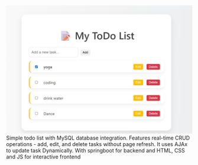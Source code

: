 ![Alt text](https://github.com/Manya010/todo-app/blob/d271ee27de1bad5c0f08f2aeb246b0693c0d938c/todo-app/WhatsApp%20Image%202025-08-02%20at%201.58.44%20PM.jpeg)
Simple todo list with MySQL database integration. Features real-time CRUD operations - add, edit, and delete tasks without page refresh.
It uses AJAx to update task Dynamically. With springboot for backend and HTML, CSS and JS for interactive frontend

